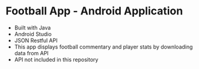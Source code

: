 # Football App - Android Application
- Built with Java
- Android Studio
- JSON Restful API
- This app displays football commentary and player stats by downloading data from API
- API not included in this repository
